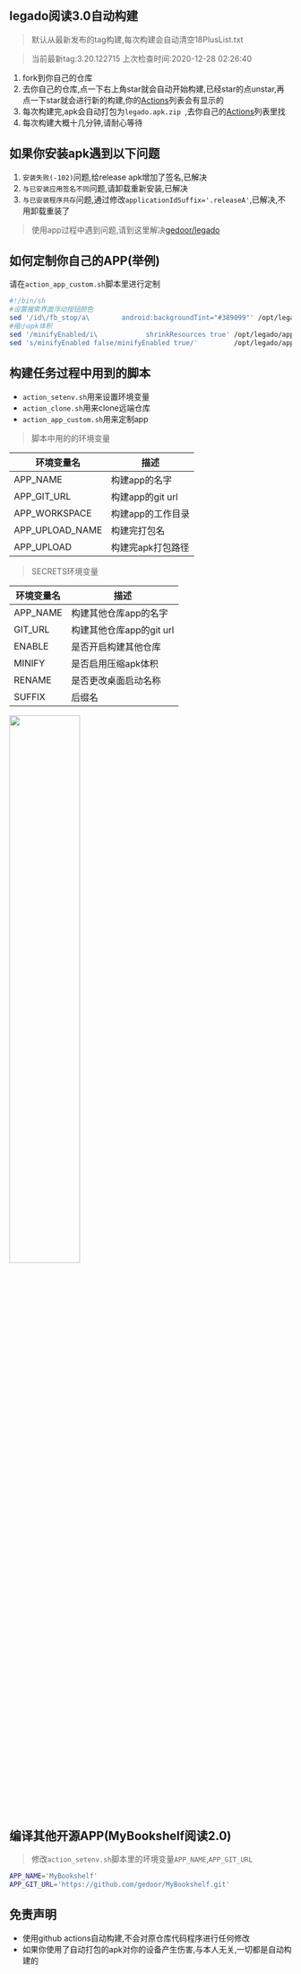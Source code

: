 ## legado阅读3.0自动构建

> 默认从最新发布的tag构建,每次构建会自动清空18PlusList.txt

> 当前最新tag:3.20.122715 上次检查时间:2020-12-28 02:26:40
  
1. fork到你自己的仓库
2. 去你自己的仓库,点一下右上角star就会自动开始构建,已经star的点unstar,再点一下star就会进行新的构建,你的[Actions](https://github.com/10bits/gedoor-Build/actions)列表会有显示的
3. 每次构建完,apk会自动打包为`legado.apk.zip
`,去你自己的[Actions](https://github.com/10bits/gedoor-Build/actions)列表里找
4. 每次构建大概十几分钟,请耐心等待

## 如果你安装apk遇到以下问题

1. `安装失败(-102)`问题,给release apk增加了签名,已解决
2. `与已安装应用签名不同`问题,请卸载重新安装,已解决
3. `与已安装程序共存`问题,通过修改`applicationIdSuffix='.releaseA'`,已解决,不用卸载重装了
> 使用app过程中遇到问题,请到这里解决[gedoor/legado](https://github.com/gedoor/legado/issues)
## 如何定制你自己的APP(举例)
请在`action_app_custom.sh`脚本里进行定制

```bash
#!/bin/sh
#设置搜索界面浮动按钮颜色
sed '/id\/fb_stop/a\        android:backgroundTint="#389099"' /opt/legado/app/src/main/res/layout/activity_book_search.xml -i
#缩小apk体积
sed '/minifyEnabled/i\            shrinkResources true' /opt/legado/app/build.gradle -i
sed 's/minifyEnabled false/minifyEnabled true/'         /opt/legado/app/build.gradle -i
```
## 构建任务过程中用到的脚本
* `action_setenv.sh`用来设置环境变量
* `action_clone.sh`用来clone远端仓库
* `action_app_custom.sh`用来定制app
> 脚本中用的的环境变量

|环境变量名      |描述|
|--|--|
|APP_NAME       |构建app的名字|
|APP_GIT_URL    |构建app的git url|
|APP_WORKSPACE  |构建app的工作目录|
|APP_UPLOAD_NAME|构建完打包名|
|APP_UPLOAD     |构建完apk打包路径|

> SECRETS环境变量

|环境变量名      |描述|
|--|--|
|APP_NAME       |构建其他仓库app的名字|
|GIT_URL        |构建其他仓库app的git url|
|ENABLE         |是否开启构建其他仓库|
|MINIFY         |是否启用压缩apk体积|
|RENAME         |是否更改桌面启动名称|
|SUFFIX         |后缀名|

<img src="https://i.loli.net/2020/10/21/7LqornKzC2hmsUd.png" width = "50%" height = "50%" alt="" align=center />

## 编译其他开源APP(MyBookshelf阅读2.0)
> 修改`action_setenv.sh`脚本里的坏境变量`APP_NAME`,`APP_GIT_URL`
```bash
APP_NAME='MyBookshelf'
APP_GIT_URL='https://github.com/gedoor/MyBookshelf.git'
```
## 免责声明
* 使用github actions自动构建,不会对原仓库代码程序进行任何修改
* 如果你使用了自动打包的apk对你的设备产生伤害,与本人无关,一切都是自动构建的
